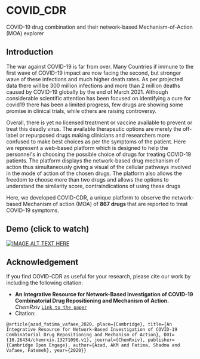 # COVID_CDR
COVID-19 drug combination and their network-based Mechanism-of-Action (MOA) explorer

## Introduction
<p>The war against COVID-19 is far from over. Many Countries if immune to the first wave of COVID-19 impact are now facing the second, but stronger wave of these infections and much higher death rates. As per projected data there will be 300 million infections and more than 2 million deaths caused by COVID-19 globally by the end of March 2021. Although considerable scientific attention has been focused on identifying a cure for covid19 there has been a limited progress, few drugs are showing some promise in clinical trials, while others are raising controversy. </p>

<p>Overall, there is yet no licensed treatment or vaccine available to prevent or treat this deadly virus. The available therapeutic options are merely the off-label or repurposed drugs making clinicians and researchers more confused to make best choices as per the symptoms of the patient. Here we represent a web-based platform which is designed to help the personnel's in choosing the possible choice of drugs for treating COVID-19 patients. The platform displays the network-based drug mechanism of action thus simultaneously giving a visual of the cellular pathways involved in the mode of action of the chosen drugs. The platform also allows the freedom to choose more than two drugs and allows the options to understand the similarity score, contraindications of using these drugs</p>

<p>Here, we developed COVID-CDR, a unique platform to observe the network-based Mechanism of action (MOA) of <b>867 drugs </b> that are reported to treat COVID-19 symptoms.</p>

## 

## Demo (click to watch)
[![IMAGE ALT TEXT HERE](https://img.youtube.com/vi/UsWSHu-wNCM/0.jpg)](https://youtu.be/tAd03VqbnXE)

## Acknowledgement
If you find COVID-CDR as useful for your research, please cite our work by including the following citation:
- <b>An Integrative Resource for Network-Based Investigation of COVID-19 Combinatorial Drug Repositioning and Mechanism of Action.</b> <i>ChemRxiv</i> [```Link to the paper```](https://chemrxiv.org/engage/chemrxiv/article-details/60c7523ff96a00638428817e)
- Citation:
```
@article{azad_fatima_vafaee_2020, place={Cambridge}, title={An Integrative Resource for Network-Based Investigation of COVID-19 Combinatorial Drug Repositioning and Mechanism of Action}, DOI={10.26434/chemrxiv.13271096.v1}, journal={ChemRxiv}, publisher={Cambridge Open Engage}, author={Azad, AKM and Fatima, Shadma and Vafaee, Fatemeh}, year={2020}}
```
